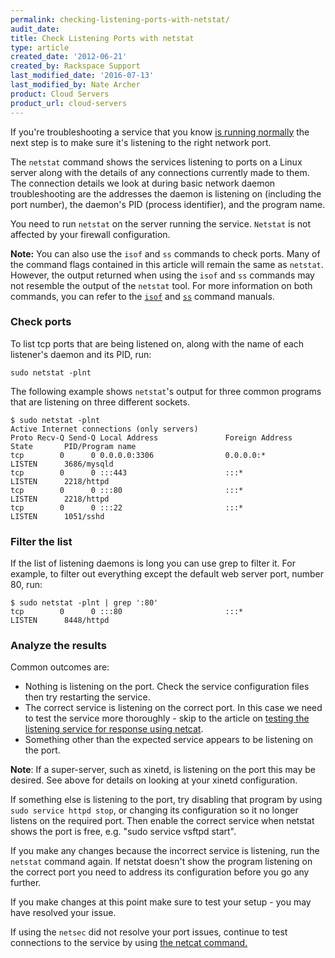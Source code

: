 ```yaml
---
permalink: checking-listening-ports-with-netstat/
audit_date:
title: Check Listening Ports with netstat
type: article
created_date: '2012-06-21'
created_by: Rackspace Support
last_modified_date: '2016-07-13'
last_modified_by: Nate Archer
product: Cloud Servers
product_url: cloud-servers
---
```


If you're troubleshooting a service that you know [is running normally](/how-to/checking-system-load-on-linux)
the next step is to make sure it's listening to the right network port.

The `netstat` command shows the services listening to ports on a Linux
server along with the details of any connections currently made to them.
The connection details we look at during basic network daemon
troubleshooting are the addresses the daemon is listening on (including
the port number), the daemon's PID (process identifier), and the program
name.

You need to run `netstat` on the server running the service.
`Netstat` is not affected by your firewall configuration.

**Note:** You can also use the `isof` and `ss` commands to check ports. Many of the command flags contained in this article will remain the same as `netstat`. However, the output returned when using the `isof` and `ss` commands may not resemble the output of the `netstat` tool. For more information on both commands, you can refer to the [`isof`](http://linux.die.net/man/8/lsof) and [`ss`](http://linux.die.net/man/8/ss) command manuals.

### Check ports

To list tcp ports that are being listened on, along with the name of
each listener's daemon and its PID, run:

    sudo netstat -plnt

The following example shows `netstat`'s output for three common programs
that are listening on three different sockets.

    $ sudo netstat -plnt
    Active Internet connections (only servers)
    Proto Recv-Q Send-Q Local Address               Foreign Address             State       PID/Program name
    tcp        0      0 0.0.0.0:3306                0.0.0.0:*                   LISTEN      3686/mysqld
    tcp        0      0 :::443                      :::*                        LISTEN      2218/httpd
    tcp        0      0 :::80                       :::*                        LISTEN      2218/httpd
    tcp        0      0 :::22                       :::*                        LISTEN      1051/sshd

### Filter the list

If the list of listening daemons is long you can use grep to filter it.
For example, to filter out everything except the default web server port, number 80, run:

    $ sudo netstat -plnt | grep ':80'
    tcp        0      0 :::80                       :::*                        LISTEN      8448/httpd

### Analyze the results

Common outcomes are:

-   Nothing is listening on the port. Check the service configuration
    files then try restarting the service.
-   The correct service is listening on the correct port. In this case
    we need to test the service more thoroughly - skip to the article on
    [testing the listening service for response using
    netcat](/how-to/testing-network-services-with-netcat).
-   Something other than the expected service appears to be listening on
    the port.

**Note**: If a super-server, such as xinetd,
is listening on the port this may be desired. See above for details on
looking at your xinetd configuration.

If something else is listening to the port, try disabling that program by using `sudo service httpd stop`, or changing its configuration so it no
longer listens on the required port. Then enable the correct service
when netstat shows the port is free, e.g. "sudo service vsftpd start".

If you make any changes because the incorrect service is listening, run the `netstat` command again. If netstat doesn't show the program listening on the correct
port you need to address its configuration before you go any further.

If you make changes at this point make sure to test your setup - you may
have resolved your issue.

If using the `netsec` did not resolve your port issues, continue to test connections to the service by using [the netcat command.](/how-to/testing-network-services-with-netcat)
